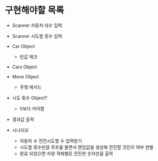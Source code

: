 # 구현해야할 목록
* Scanner 자동차 대수 입력
* Scanner 시도할 횟수 입력
* Car Object
    * 빈값 체크
* Cars Object
* Move Object
  * 주행 메서드
* 시도 횟수 Object?
    * 0보다 커야함
* 결과값 출력

* 시나리오
  * 자동차 수 전진시도할 수 입력받기
  * 시도할 횟수만큼 루프를 돌면서 랜덤값을 생성해 전진할 것인지 여부 판별
  * 완료 되었으면 차량 객체별로 전진한 숫자만큼 출력
